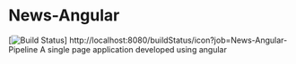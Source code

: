 # News-Angular
[![Build Status](http://localhost:8080/buildStatus/icon?job=News-Angular-Pipeline)]
http://localhost:8080/buildStatus/icon?job=News-Angular-Pipeline
A single page application developed using angular 
